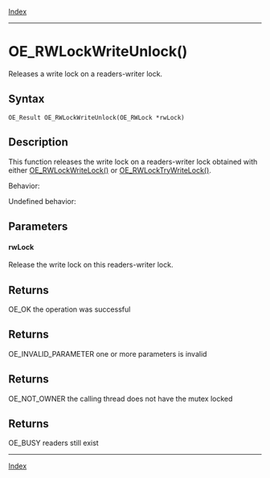 [Index](index.md)

---
# OE_RWLockWriteUnlock()

Releases a write lock on a readers-writer lock.

## Syntax

    OE_Result OE_RWLockWriteUnlock(OE_RWLock *rwLock)
## Description 

This function releases the write lock on a readers-writer lock obtained with either [OE_RWLockWriteLock()](thread_8h_aecb0a676a26b8eb7351c10c223e8be43_1aecb0a676a26b8eb7351c10c223e8be43.md) or [OE_RWLockTryWriteLock()](thread_8h_ad2cbb723db10c98037261f600b2973ad_1ad2cbb723db10c98037261f600b2973ad.md).

Behavior:

Undefined behavior:



## Parameters

#### rwLock

Release the write lock on this readers-writer lock.

## Returns

OE_OK the operation was successful

## Returns

OE_INVALID_PARAMETER one or more parameters is invalid

## Returns

OE_NOT_OWNER the calling thread does not have the mutex locked

## Returns

OE_BUSY readers still exist

---
[Index](index.md)

